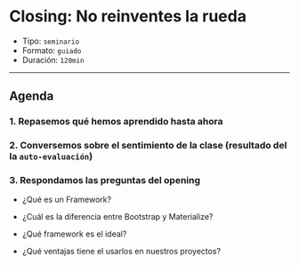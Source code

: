 # Closing: No reinventes la rueda

- Tipo: `seminario`
- Formato: `guiado`
- Duración: `120min`

***

## Agenda

### 1. Repasemos qué hemos aprendido hasta ahora

### 2. Conversemos sobre el sentimiento de la clase (resultado del la `auto-evaluación`)

### 3. Respondamos las preguntas del opening

- ¿Qué es un Framework?

- ¿Cuál es la diferencia entre Bootstrap y Materialize?

- ¿Qué framework es el ideal?

- ¿Qué ventajas tiene el usarlos en nuestros proyectos?
